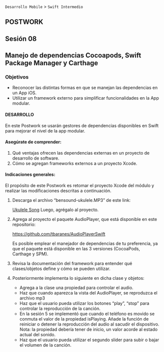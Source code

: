 `Desarrollo Mobile` > `Swift Intermedio` 

## **POSTWORK**

## Sesión 08

## **Manejo de dependencias Cocoapods, Swift Package Manager y Carthage**

### **Objetivos**

- Reconocer las distintas formas en que se manejan las dependencias en un App iOS.
- Utilizar un framework externo para simplificar funcionalidades en la App modular.


#### **DESARROLLO**
En este Postwork se usarán gestores de dependencias disponibles en Swift para mejorar el nivel de la app modular.

#### **Asegúrate de comprender:**
1. Qué ventajas ofrecen las dependencias externas en un proyecto de desarrollo de software.
2. Cómo se agregan frameworks externos a un proyecto Xcode.

#### **Indicaciones generales:**
El propósito de este Postwork es retomar el proyecto Xcode del módulo y realizar las modificaciones descritas a continuación. 


1. Descarga el archivo “bensound-ukulele.MP3” de este link:

   [Ukulele Song](bensound-ukulele.mp3)
   Luego, agrégalo al proyecto.

2. Agrega al proyecto el paquete AudioPlayer, que está disponible en este repositorio:

   https://github.com/tbaranes/AudioPlayerSwift

   Es posible emplear el manejador de dependencias de tu preferencia, ya que el paquete está disponible en las 3 versiones (CocoaPods, Carthage y SPM).


3. Revisa la documentación del framework para entender qué clases/objetos define y cómo se pueden utilizar.

4. Posteriormente implementa lo siguiente en dicha clase y objetos:

   - Agrega a la clase una propiedad para controlar el audio.
   - Haz que cuando aparezca la vista del AudioPlayer, se reproduzca el archivo mp3
   - Haz que el usuario pueda utilizar los botones “play”, “stop” para controlar la reproducción de la canción.
   - En la sesión 5 se implementó que cuando el teléfono es movido se conmuta el valor de la propiedad isPlaying. Añade la función de reiniciar o detener la reproducción del audio al sacudir el dispositivo.  
     Nota: la propiedad debería tener de inicio, un valor acorde al estado actual del sonido.
   - Haz que el usuario pueda utilizar el segundo slider para subir o bajar el volumen de la canción.

